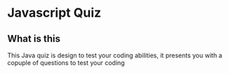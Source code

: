 # Javascript Quiz

## What is this 
 This Java quiz is design to test your coding abilities, it presents you with a copuple of questions to test your coding 